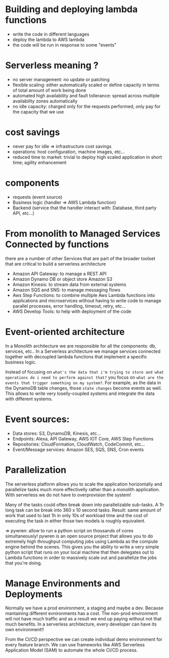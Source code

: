 # Building and deploying lambda functions

- write the code in different languages
- deploy the lambda to AWS lambda
- the code will be run in response to some "events"

# Serverless meaning ?

- no server management: no update or patching
- flexible scaling: either automatically scaled or define capacity in terms of total amount of work being done
- automated high availability and fault tollerance: spread across multiple availability zones automatically
- no idle capacity: charged only for the requests performed, only pay for the capacity that we use


# cost savings
- never pay for idle => infrastructure cost savings
- operations: host configuration, machine images, etc...
- reduced time to market: trivial to deploy high scaled application in short time; agility enhancement

# components
- requests (event source)
- Business logic (handler => AWS Lambda function)
- Backend (service that the handler interact with: Database, third party API, etc...)

# From monolith to Managed Services Connected by functions
there are a number of other Services that are part of the broader toolset that are critical to build a serverless architecture
- Amazon API Gateway: to manage a REST API
- Amazon Dynamo DB or object store Amazon S3
- Amazon Kinesis: to stream data from external systems
- Amazon SQS and SNS: to manage messaging flows
- Aws Step Functions: to combine multiple Aws Lambda functions into applications and microservices without having to write code to manage parallel processes, error handling, timeout, retry, etc...
- AWS Develop Tools: to help with deployment of the code

# Event-oriented architecture
In a Monolith architecture we are responsible for all the components: db, services, etc..
In a Serverless architecture we manage services connected together with decoupled lambda functions that implement a specific business logic.

Instead of focusing on `what's the data that i'm trying to store and what operations do i need to perform against that?` you focus on `what are the events that trigger something on my system?`.
For example, as the data in the DynamoDB table changes, those `state changes` become events as well.
This allows to write very loselly-coupled systems and integrate the data with different systems.

# Event sources:
- Data stores: S3, DynamoDB, Kinesis, etc...
- Endpoints: Alexa, API Gateway, AWS IOT Core, AWS Step Functions
- Repositories: CloudFormation, CloudWatch, CodeCommit, etc...
- Event/Message services: Amazon SES, SQS, SNS, Cron events

# Parallelization
The serverless platform allows you to scale the application horizontally and parallelize tasks much more effectivelly rather than a monolith application.
With serverless we do not have to overprovision the system!

Many of the tasks could often break down into parallelizable sub-tasks.
A 1h long task can be break into 360 x 10 second tasks. Result: same amount of work that used to last 1h in only 10s of workload time and the cost of executing the task in either those two models is roughly equivalent.

=> pywren: allow to run a python script on thousands of cores simultaneously!
  pywren is an open source project that allows you to do extremely high throughput computing jobs using Lambda as the compute engine behind the scenes. This gives you the ability to write a very simple python script that runs on your local machine that then delegates out to Lambda functions in order to massively scale out and parallelize the jobs that you're doing.

# Manage Environments and Deployments
Normally we have a prod environment, a staging and maybe a dev. Because mantaining different evnironments has a cost. The non-prod environment will not have much traffic and as a result we end up paying without not that much benefits.
In a serverless architecture, every developer can have its own environment!!

From the CI/CD perspective we can create individual demo environment for every feature branch. We can use frameworks like AWS Serverless Application Model (SAM) to automate the whole CI/CD process.

